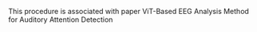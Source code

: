 This procedure is associated with paper ViT-Based EEG Analysis Method for Auditory Attention Detection

